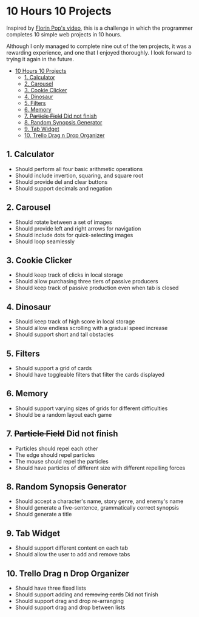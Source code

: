 # 10 Hours 10 Projects

Inspired by [Florin Pop's video](https://www.youtube.com/watch?v=dtKciwk_si4&ab_channel=FlorinPop),
this is a challenge in which the programmer completes 10 simple web projects in
10 hours.

Although I only managed to complete nine out of the ten projects, it was a rewarding
experience, and one that I enjoyed thoroughly. I look forward to trying it again
in the future.

- [10 Hours 10 Projects](#10-hours-10-projects)
  - [1. Calculator](#1-calculator)
  - [2. Carousel](#2-carousel)
  - [3. Cookie Clicker](#3-cookie-clicker)
  - [4. Dinosaur](#4-dinosaur)
  - [5. Filters](#5-filters)
  - [6. Memory](#6-memory)
  - [7. ~~Particle Field~~ Did not finish](#7-sparticle-fields-did-not-finish)
  - [8. Random Synopsis Generator](#8-random-synopsis-generator)
  - [9. Tab Widget](#9-tab-widget)
  - [10. Trello Drag n Drop Organizer](#10-trello-drag-n-drop-organizer)

## 1. Calculator

- Should perform all four basic arithmetic operations
- Should include invertion, squaring, and square root
- Should provide del and clear buttons
- Should support decimals and negation

## 2. Carousel

- Should rotate between a set of images
- Should provide left and right arrows for navigation
- Should include dots for quick-selecting images
- Should loop seamlessly

## 3. Cookie Clicker

- Should keep track of clicks in local storage
- Should allow purchasing three tiers of passive producers
- Should keep track of passive production even when tab is closed

## 4. Dinosaur

- Should keep track of high score in local storage
- Should allow endless scrolling with a gradual speed increase
- Should support short and tall obstacles

## 5. Filters

- Should support a grid of cards
- Should have toggleable filters that filter the cards displayed

## 6. Memory

- Should support varying sizes of grids for different difficulties
- Should be a random layout each game

## 7. ~~Particle Field~~ Did not finish

- Particles should repel each other
- The edge should repel particles
- The mouse should repel the particles
- Should have particles of different size with different repelling forces

## 8. Random Synopsis Generator

- Should accept a character's name, story genre, and enemy's name
- Should generate a five-sentence, grammatically correct synopsis
- Should generate a title

## 9. Tab Widget

- Should support different content on each tab
- Should allow the user to add and remove tabs

## 10. Trello Drag n Drop Organizer

- Should have three fixed lists
- Should support adding and ~~removing cards~~ Did not finish
- Should support drag and drop re-arranging
- Should support drag and drop between lists

